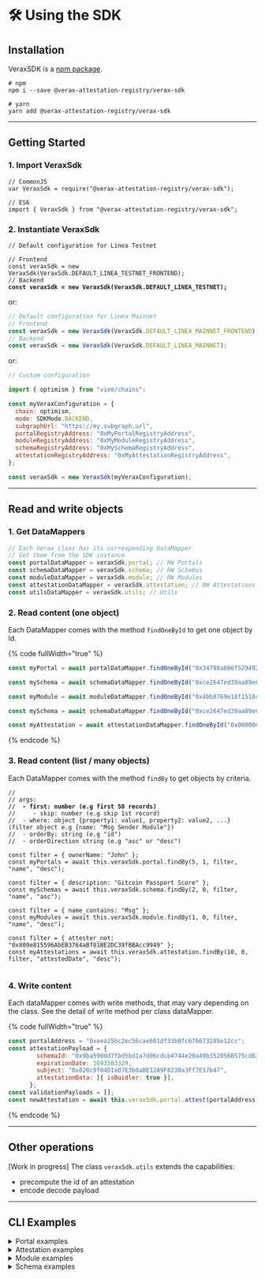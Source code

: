 # 🛠 Using the SDK

## Installation

VeraxSDK is a [npm package](https://www.npmjs.com/package/verax-sdk/).

```
# npm
npm i --save @verax-attestation-registry/verax-sdk
```

```
# yarn
yarn add @verax-attestation-registry/verax-sdk
```

***

## Getting Started <a href="#user-content-getting-started" id="user-content-getting-started"></a>

### 1. Import VeraxSdk <a href="#user-content-1-import-veraxsdk" id="user-content-1-import-veraxsdk"></a>

```
// CommonJS
var VeraxSdk = require("@verax-attestation-registry/verax-sdk");
```

```
// ES6
import { VeraxSdk } from "@verax-attestation-registry/verax-sdk";
```

### 2. Instantiate VeraxSdk <a href="#user-content-2-instantiate-veraxsdk" id="user-content-2-instantiate-veraxsdk"></a>

<pre class="language-javascript"><code class="lang-javascript">// Default configuration for Linea Testnet

// Frontend
const veraxSdk = new VeraxSdk(VeraxSdk.DEFAULT_LINEA_TESTNET_FRONTEND);
// Backend
<strong>const veraxSdk = new VeraxSdk(VeraxSdk.DEFAULT_LINEA_TESTNET);
</strong></code></pre>

or:

```javascript
// Default configuration for Linea Mainnet
// Frontend
const veraxSdk = new VeraxSdk(VeraxSdk.DEFAULT_LINEA_MAINNET_FRONTEND);
// Backend
const veraxSdk = new VeraxSdk(VeraxSdk.DEFAULT_LINEA_MAINNET);
```

or:

```javascript
// Custom configuration

import { optimism } from "viem/chains";

const myVeraxConfiguration = {
  chain: optimism,
  mode: SDKMode.BACKEND,
  subgraphUrl: "https://my.subgraph.url",
  portalRegistryAddress: "0xMyPortalRegistryAddress",
  moduleRegistryAddress: "0xMyModuleRegistryAddress",
  schemaRegistryAddress: "0xMySchemaRegistryAddress",
  attestationRegistryAddress: "0xMyAttestationRegistryAddress",
};

const veraxSdk = new VeraxSdk(myVeraxConfiguration);
```

***

## Read and write objects <a href="#user-content-read-and-write-objects" id="user-content-read-and-write-objects"></a>

### 1. Get DataMappers <a href="#user-content-1-get-datamappers" id="user-content-1-get-datamappers"></a>

```javascript
// Each Verax class has its corresponding DataMapper
// Get them from the SDK instance
const portalDataMapper = veraxSdk.portal; // RW Portals
const schemaDataMapper = veraxSdk.schema; // RW Schemas
const moduleDataMapper = veraxSdk.module; // RW Modules
const attestationDataMapper = veraxSdk.attestation; // RW Attestations
const utilsDataMapper = veraxSdk.utils; // Utils
```

### 2. Read content (one object) <a href="#user-content-2-read-content-one-object" id="user-content-2-read-content-one-object"></a>

Each DataMapper comes with the method `findOneById` to get one object by Id.

{% code fullWidth="true" %}
```javascript
const myPortal = await portalDataMapper.findOneById("0x34798a866f52949208e67fb57ad36244024c50c0");

const mySchema = await schemaDataMapper.findOneById("0xce2647ed39aa89e6d1528a56deb6c30667ed2aae1ec2378ec3140c0c5d98a61e");

const myModule = await moduleDataMapper.findOneById("0x4bb8769e18f1518c35be8405d43d7cc07ecf501c");

const mySchema = await schemaDataMapper.findOneById("0xce2647ed39aa89e6d1528a56deb6c30667ed2aae1ec2378ec3140c0c5d98a61e");

const myAttestation = await attestationDataMapper.findOneById("0x000000000000000000000000000000000000000000000000000000000000109b");
```
{% endcode %}

### 3. Read content (list / many objects) <a href="#user-content-3-read-content-list--many-objects" id="user-content-3-read-content-list--many-objects"></a>

Each DataMapper comes with the method `findBy` to get objects by criteria.

<pre class="language-javascript" data-full-width="true"><code class="lang-javascript">//
// args:
<strong>// 	- first: number (e.g first 50 records)
</strong>// 	- skip: number (e.g skip 1st record)
// 	- where: object {property1: value1, property2: value2, ...} (filter object e.g {name: "Msg Sender Module"})
// 	- orderBy: string (e.g "id")
// 	- orderDirection string (e.g "asc" or "desc")

const filter = { ownerName: "John" };
const myPortals = await this.veraxSdk.portal.findBy(5, 1, filter, "name", "desc");

const filter = { description: "Gitcoin Passport Score" };
const mySchemas = await this.veraxSdk.schema.findBy(2, 0, filter, "name", "asc");

const filter = { name_contains: "Msg" };
const myModules = await this.veraxSdk.module.findBy(1, 0, filter, "name", "desc");

const filter = { attester_not: "0x809e815596AbEB3764aBf81BE2DC39fBBAcc9949" };
const myAttestations = await this.veraxSdk.attestation.findBy(10, 0, filter, "attestedDate", "desc");

</code></pre>

### 4. Write content <a href="#user-content-4-write-content" id="user-content-4-write-content"></a>

Each dataMapper comes with write methods, that may vary depending on the class. See the detail of write method per class dataMapper.

{% code fullWidth="true" %}
```javascript
const portalAddress = "0xeea25bc2ec56cae601df33b8fc676673285e12cc";
const attestationPayload = {
        schemaId: "0x9ba590dd7fbd5bd1a7d06cdcb4744e20a49b3520560575cd63de17734a408738",
        expirationDate: 1693583329,
        subject: "0x828c9f04D1a07E3b0aBE12A9F8238a3Ff7E57b47",
        attestationData: [{ isBuidler: true }],
      };
const validationPayloads = [];
const newAttestation = await this.veraxSdk.portal.attest(portalAddress, attestationPayload, validationPayloads));
```
{% endcode %}

***

## Other operations <a href="#user-content-other-operations" id="user-content-other-operations"></a>

\[Work in progress] The class `veraxSdk.utils` extends the capabilities:

* precompute the id of an attestation
* encode decode payload

***

## CLI Examples

<details>

<summary>Portal examples</summary>

```
pnpm portal findonebyid '0x34798a866f52949208e67fb57ad36244024c50c0'

pnpm portal findby '{\"ownerName\": \"Tester\"}'
pnpm portal simulateattest '{\"portalAddress\": \"0x34798a866f52949208e67fb57ad36244024c50c0\", \"attestationPayload\" : { \"schemaId\": \"0x9ba590dd7fbd5bd1a7d06cdcb4744e20a49b3520560575cd63de17734a408738\", \"expirationDate\": 1693583329, \"subject\": \"0x828c9f04D1a07E3b0aBE12A9F8238a3Ff7E57b47\", \"attestationData\": [{ \"isBuidler\": true }]}, \"validationPayloads\": []}'

pnpm portal attest '{\"portalAddress\": \"0x34798a866f52949208e67fb57ad36244024c50c0\", \"attestationPayload\" : { \"schemaId\": \"0x9ba590dd7fbd5bd1a7d06cdcb4744e20a49b3520560575cd63de17734a408738\", \"expirationDate\": 1693583329, \"subject\": \"0x828c9f04D1a07E3b0aBE12A9F8238a3Ff7E57b47\", \"attestationData\": [{ \"isBuidler\": true }]}, \"validationPayloads\": []}'

pnpm portal simulateBulkAttest '{\"portalAddress\": \"0x34798a866f52949208e67fb57ad36244024c50c0\", \"attestationPayloads\" : [{ \"schemaId\": \"0x9ba590dd7fbd5bd1a7d06cdcb4744e20a49b3520560575cd63de17734a408738\", \"expirationDate\": 1693583329, \"subject\": \"0x828c9f04D1a07E3b0aBE12A9F8238a3Ff7E57b47\", \"attestationData\": [{ \"isBuidler\": true }]},{ \"schemaId\": \"0x9ba590dd7fbd5bd1a7d06cdcb4744e20a49b3520560575cd63de17734a408738\", \"expirationDate\": 1693583329, \"subject\": \"0x828c9f04D1a07E3b0aBE12A9F8238a3Ff7E57b47\", \"attestationData\": [{ \"isBuidler\": true }]}], \"validationPayloads\": [[],[]]}'

pnpm portal bulkAttest '{\"portalAddress\": \"0xBA5bBAe01509311f61Bac8A15dCB4B41bEd8Ecb5\", \"attestationPayloads\" : [{ \"schemaId\": \"0x9ba590dd7fbd5bd1a7d06cdcb4744e20a49b3520560575cd63de17734a408738\", \"expirationDate\": 1693583329, \"subject\": \"0x828c9f04D1a07E3b0aBE12A9F8238a3Ff7E57b47\", \"attestationData\": [{ \"isBuidler\": true }]},{ \"schemaId\": \"0x9ba590dd7fbd5bd1a7d06cdcb4744e20a49b3520560575cd63de17734a408738\", \"expirationDate\": 1693583329, \"subject\": \"0x828c9f04D1a07E3b0aBE12A9F8238a3Ff7E57b47\", \"attestationData\": [{ \"isBuidler\": true }]}], \"validationPayloads\": [[],[]]}'

pnpm portal simulaterevoke '{\"portalAddress\": \"0x34798a866f52949208e67fb57ad36244024c50c0\", \"attestationId\" : \"0x00000000000000000000000000000000000000000000000000000000000010a8\" }'

pnpm portal revoke '{\"portalAddress\": \"0x34798a866f52949208e67fb57ad36244024c50c0\", \"attestationId\" : \"0x00000000000000000000000000000000000000000000000000000000000010a8\" }'

pnpm portal simulateBulkRevoke '{\"portalAddress\": \"0x34798a866f52949208e67fb57ad36244024c50c0\", \"attestationIds\" : [\"0x00000000000000000000000000000000000000000000000000000000000010a7\", \"0x00000000000000000000000000000000000000000000000000000000000010a6\"] }'

pnpm portal bulkRevoke '{\"portalAddress\": \"0x34798a866f52949208e67fb57ad36244024c50c0\", \"attestationIds\" : [\"0x00000000000000000000000000000000000000000000000000000000000010a7\", \"0x00000000000000000000000000000000000000000000000000000000000010a6\"] }'

pnpm portal simulateReplace '{\"portalAddress\": \"0xBA5bBAe01509311f61Bac8A15dCB4B41bEd8Ecb5\", \"attestationId\": \"0x0000000000000000000000000000000000000000000000000000000000000006\", \"attestationPayload\" : { \"schemaId\": \"0x9ba590dd7fbd5bd1a7d06cdcb4744e20a49b3520560575cd63de17734a408738\", \"expirationDate\": 1693583329, \"subject\": \"0x828c9f04D1a07E3b0aBE12A9F8238a3Ff7E57b47\", \"attestationData\": [{ \"isBuidler\": true }]}, \"validationPayloads\": []}'

pnpm portal replace '{\"portalAddress\": \"0xBA5bBAe01509311f61Bac8A15dCB4B41bEd8Ecb5\", \"attestationId\": \"0x0000000000000000000000000000000000000000000000000000000000000006\", \"attestationPayload\" : { \"schemaId\": \"0x9ba590dd7fbd5bd1a7d06cdcb4744e20a49b3520560575cd63de17734a408738\", \"expirationDate\": 1693583329, \"subject\": \"0x828c9f04D1a07E3b0aBE12A9F8238a3Ff7E57b47\", \"attestationData\": [{ \"isBuidler\": true }]}, \"validationPayloads\": []}'

pnpm portal simulateBulkReplace '{\"portalAddress\": \"0xBA5bBAe01509311f61Bac8A15dCB4B41bEd8Ecb5\", \"attestationIds\" : [\"0x0000000000000000000000000000000000000000000000000000000000000007\", \"0x0000000000000000000000000000000000000000000000000000000000000008\"], \"attestationPayloads\" : [{ \"schemaId\": \"0x9ba590dd7fbd5bd1a7d06cdcb4744e20a49b3520560575cd63de17734a408738\", \"expirationDate\": 1693583329, \"subject\": \"0x828c9f04D1a07E3b0aBE12A9F8238a3Ff7E57b47\", \"attestationData\": [{ \"isBuidler\": true }]},{ \"schemaId\": \"0x9ba590dd7fbd5bd1a7d06cdcb4744e20a49b3520560575cd63de17734a408738\", \"expirationDate\": 1693583329, \"subject\": \"0x828c9f04D1a07E3b0aBE12A9F8238a3Ff7E57b47\", \"attestationData\": [{ \"isBuidler\": true }]}], \"validationPayloads\": [[],[]]}'

pnpm portal bulkReplace '{\"portalAddress\": \"0xBA5bBAe01509311f61Bac8A15dCB4B41bEd8Ecb5\", \"attestationIds\" : [\"0x0000000000000000000000000000000000000000000000000000000000000007\", \"0x0000000000000000000000000000000000000000000000000000000000000008\"], \"attestationPayloads\" : [{ \"schemaId\": \"0x9ba590dd7fbd5bd1a7d06cdcb4744e20a49b3520560575cd63de17734a408738\", \"expirationDate\": 1693583329, \"subject\": \"0x828c9f04D1a07E3b0aBE12A9F8238a3Ff7E57b47\", \"attestationData\": [{ \"isBuidler\": true }]},{ \"schemaId\": \"0x9ba590dd7fbd5bd1a7d06cdcb4744e20a49b3520560575cd63de17734a408738\", \"expirationDate\": 1693583329, \"subject\": \"0x828c9f04D1a07E3b0aBE12A9F8238a3Ff7E57b47\", \"attestationData\": [{ \"isBuidler\": true }]}], \"validationPayloads\": [[],[]]}'

pnpm portal simulateRegister '{\"id\":\"0xD39c439cD3Ae5E1F3c7d13985aDAC90846284904\",\"name\":\"test\",\"description\":\"example\",\"isRevocable\":true,\"ownerName\":\"test\"}'

pnpm portal register '{\"id\":\"0xD39c439cD3Ae5E1F3c7d13985aDAC90846284904\",\"name\":\"test\",\"description\":\"example\",\"isRevocable\":true,\"ownerName\":\"test\"}'

pnpm portal simulateDeployDefaultPortal '{\"modules\":[],\"name\":\"test\",\"description\":\"example\",\"isRevocable\":true,\"ownerName\":\"test\"}'

pnpm portal deployDefaultPortal '{\"modules\":[],\"name\":\"test\",\"description\":\"example\",\"isRevocable\":true,\"ownerName\":\"test\"}'

pnpm portal getPortalByAddress '{\"portalAddress\":\"0x8b833796869b5debb9b06370d6d47016f0d7973b\"}'

pnpm portal isPortalRegistered '{\"portalAddress\":\"0x8b833796869b5debb9b06370d6d47016f0d7973b\"}'

pnpm portal getPortalsCount
```

</details>

<details>

<summary>Attestation examples</summary>

```
pnpm attestation findonebyid "0x000000000000000000000000000000000000000000000000000000000000109b"

pnpm attestation findby '{\"portal\": \"0x34798a866f52949208e67fb57ad36244024c50c0\"}'

pnpm attestation getRelatedAttestations "0x0000000000000000000000000000000000000000000000000000000000000001"

pnpm attestation simulateUpdateRouter "0xC825ACA6621597bcb86438346A2538fba85380d9"

pnpm attestation updateRouter "0xC825ACA6621597bcb86438346A2538fba85380d9"

pnpm attestation simulateMassImport '{\"portalAddress\": \"0x34798a866f52949208e67fb57ad36244024c50c0\", \"attestationPayloads\" : [{ \"schemaId\": \"0x9ba590dd7fbd5bd1a7d06cdcb4744e20a49b3520560575cd63de17734a408738\", \"expirationDate\": 1693583329, \"subject\": \"0x828c9f04D1a07E3b0aBE12A9F8238a3Ff7E57b47\", \"attestationData\": [{ \"isBuidler\": true }]},{ \"schemaId\": \"0x9ba590dd7fbd5bd1a7d06cdcb4744e20a49b3520560575cd63de17734a408738\", \"expirationDate\": 1693583329, \"subject\": \"0x828c9f04D1a07E3b0aBE12A9F8238a3Ff7E57b47\", \"attestationData\": [{ \"isBuidler\": true }]}]}'

pnpm attestation massImport '{\"portalAddress\": \"0x34798a866f52949208e67fb57ad36244024c50c0\", \"attestationPayloads\" : [{ \"schemaId\": \"0x9ba590dd7fbd5bd1a7d06cdcb4744e20a49b3520560575cd63de17734a408738\", \"expirationDate\": 1693583329, \"subject\": \"0x828c9f04D1a07E3b0aBE12A9F8238a3Ff7E57b47\", \"attestationData\": [{ \"isBuidler\": true }]},{ \"schemaId\": \"0x9ba590dd7fbd5bd1a7d06cdcb4744e20a49b3520560575cd63de17734a408738\", \"expirationDate\": 1693583329, \"subject\": \"0x828c9f04D1a07E3b0aBE12A9F8238a3Ff7E57b47\", \"attestationData\": [{ \"isBuidler\": true }]}]}'

pnpm attestation simulateIncrementVersionNumber

pnpm attestation incrementVersionNumber

pnpm attestation isRegistered "0x0000000000000000000000000000000000000000000000000000000000000001"

pnpm attestation isRevocable "0xBA5bBAe01509311f61Bac8A15dCB4B41bEd8Ecb5"

pnpm attestation getAttestation "0x0000000000000000000000000000000000000000000000000000000000000001"

pnpm attestation getAttestationWithDecodeObject "0x000000000000000000000000000000000000000000000000000000000000121f"

pnpm attestation getVersionNumber

pnpm attestation getAttestationIdCounter

pnpm attestation balanceof '{\"account\": \"0x828c9f04D1a07E3b0aBE12A9F8238a3Ff7E57b47\", \"id\": 1}'

pnpm attestation balanceOfBatch '{\"accounts\": [\"0x828c9f04D1a07E3b0aBE12A9F8238a3Ff7E57b47\", \"0x828c9f04D1a07E3b0aBE12A9F8238a3Ff7E57b47\"], \"ids\": [0, 1]}'
```

</details>

<details>

<summary>Module examples</summary>

```
pnpm module findonebyid "0x4bb8769e18f1518c35be8405d43d7cc07ecf501c"

pnpm module findby '{\"name\": \"Msg Sender Module\"}'

pnpm module simulateUpdateRouter "0x980978299e23B8F9B4D11542A83D92C83e781cb6"

pnpm module updateRouter "0x980978299e23B8F9B4D11542A83D92C83e781cb6"

pnpm module simulateRegister '{\"name\": \"sampleModule\", \"description\": \"Example module\", \"moduleAddress\": \"0x4bb8769e18f1518c35be8405d43d7cc07ecf501c\"}'

pnpm module register '{\"name\": \"sampleModule\", \"description\": \"Example module\", \"moduleAddress\": \"0x4bb8769e18f1518c35be8405d43d7cc07ecf501c\"}'

pnpm module simulateRunModules '{\"modulesAddresses\": [\"0x8DcC1F7e746D6071Eb3ee9012aFB6c707bFf82a5\"], \"attestationPayload\" : { \"schemaId\": \"0x9ba590dd7fbd5bd1a7d06cdcb4744e20a49b3520560575cd63de17734a408738\", \"expirationDate\": 1693583329, \"subject\": \"0x828c9f04D1a07E3b0aBE12A9F8238a3Ff7E57b47\", \"attestationData\": [{ \"isBuidler\": true }]}, \"validationPayloads\":  [\"\"], \"value\": 1}'

pnpm module runModules '{\"modulesAddresses\": [\"0x8DcC1F7e746D6071Eb3ee9012aFB6c707bFf82a5\"], \"attestationPayload\" : { \"schemaId\": \"0x9ba590dd7fbd5bd1a7d06cdcb4744e20a49b3520560575cd63de17734a408738\", \"expirationDate\": 1693583329, \"subject\": \"0x828c9f04D1a07E3b0aBE12A9F8238a3Ff7E57b47\", \"attestationData\": [{ \"isBuidler\": true }]}, \"validationPayloads\":  [\"\"], \"value\": 1}'

pnpm module simulateBulkRunModules '{\"modulesAddresses\": [\"0x8DcC1F7e746D6071Eb3ee9012aFB6c707bFf82a5\"], \"attestationPayloads\" : [{ \"schemaId\": \"0x9ba590dd7fbd5bd1a7d06cdcb4744e20a49b3520560575cd63de17734a408738\", \"expirationDate\": 1693583329, \"subject\": \"0x828c9f04D1a07E3b0aBE12A9F8238a3Ff7E57b47\", \"attestationData\": [{ \"isBuidler\": true }]},{ \"schemaId\": \"0x9ba590dd7fbd5bd1a7d06cdcb4744e20a49b3520560575cd63de17734a408738\", \"expirationDate\": 1693583329, \"subject\": \"0x828c9f04D1a07E3b0aBE12A9F8238a3Ff7E57b47\", \"attestationData\": [{ \"isBuidler\": true }]}], \"validationPayloads\":  [[\"\"], [\"\"]]}'

pnpm module bulkRunModules '{\"modulesAddresses\": [\"0x8DcC1F7e746D6071Eb3ee9012aFB6c707bFf82a5\"], \"attestationPayloads\" : [{ \"schemaId\": \"0x9ba590dd7fbd5bd1a7d06cdcb4744e20a49b3520560575cd63de17734a408738\", \"expirationDate\": 1693583329, \"subject\": \"0x828c9f04D1a07E3b0aBE12A9F8238a3Ff7E57b47\", \"attestationData\": [{ \"isBuidler\": true }]},{ \"schemaId\": \"0x9ba590dd7fbd5bd1a7d06cdcb4744e20a49b3520560575cd63de17734a408738\", \"expirationDate\": 1693583329, \"subject\": \"0x828c9f04D1a07E3b0aBE12A9F8238a3Ff7E57b47\", \"attestationData\": [{ \"isBuidler\": true }]}], \"validationPayloads\":  [[\"\"], [\"\"]]}'

pnpm module isContractAddress "0x4bb8769e18f1518c35be8405d43d7cc07ecf501c"

pnpm module getModulesNumber

pnpm module isRegistered "0x8DcC1F7e746D6071Eb3ee9012aFB6c707bFf82a5"

pnpm module getModuleAddress 0

pnpm module getModule "0x8DcC1F7e746D6071Eb3ee9012aFB6c707bFf82a5"
```

</details>

<details>

<summary>Schema examples</summary>

```
pnpm schema findonebyid "0xce2647ed39aa89e6d1528a56deb6c30667ed2aae1ec2378ec3140c0c5d98a61e"

pnpm schema findby '{\"description\": \"Gitcoin Passport Score\"}'

pnpm schema simulateUpdateRouter "0x980978299e23B8F9B4D11542A83D92C83e781cb6"

pnpm schema updateRouter "0x980978299e23B8F9B4D11542A83D92C83e781cb6"

pnpm schema simulateCreate '{\"name\": \"sampleSchema\", \"description\": \"Example schema\", \"context\": \"Created by example\", \"schemaString\": \"bool isExample\"}'

pnpm schema create '{\"name\": \"sampleSchema\", \"description\": \"Example schema\", \"context\": \"Created by example\", \"schemaString\": \"bool isExample\"}'

pnpm schema simulateUpdateContext '{\"schemaId\": \"0x9ba590dd7fbd5bd1a7d06cdcb4744e20a49b3520560575cd63de17734a408738\", \"context\": \"New context\"}'

pnpm schema updateContext '{\"schemaId\": \"0x9ba590dd7fbd5bd1a7d06cdcb4744e20a49b3520560575cd63de17734a408738\", \"context\": \"New context\"}'

pnpm schema getIdFromSchemaString 'bool isExample'

pnpm schema getSchema "0x9ba590dd7fbd5bd1a7d06cdcb4744e20a49b3520560575cd63de17734a408738"

pnpm schema getSchemasNumber

pnpm schema isRegistered "0x9ba590dd7fbd5bd1a7d06cdcb4744e20a49b3520560575cd63de17734a408738"

pnpm schema getSchemaIds 0
```

</details>
